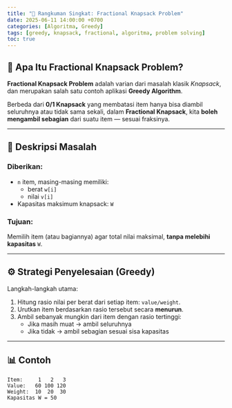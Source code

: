```yaml
---
title: "🎒 Rangkuman Singkat: Fractional Knapsack Problem"
date: 2025-06-11 14:00:00 +0700
categories: [Algoritma, Greedy]
tags: [greedy, knapsack, fractional, algoritma, problem solving]
toc: true
---
```


## 🎯 Apa Itu Fractional Knapsack Problem?

**Fractional Knapsack Problem** adalah varian dari masalah klasik *Knapsack*, dan merupakan salah satu contoh aplikasi **Greedy Algorithm**.

Berbeda dari **0/1 Knapsack** yang membatasi item hanya bisa diambil seluruhnya atau tidak sama sekali, dalam **Fractional Knapsack**, kita **boleh mengambil sebagian** dari suatu item — sesuai fraksinya.

---

## 🧩 Deskripsi Masalah

### Diberikan:
- `n` item, masing-masing memiliki:
  - berat `w[i]`
  - nilai `v[i]`
- Kapasitas maksimum knapsack: `W`

### Tujuan:
Memilih item (atau bagiannya) agar total nilai maksimal, **tanpa melebihi kapasitas** `W`.

---

## ⚙️ Strategi Penyelesaian (Greedy)

Langkah-langkah utama:

1. Hitung rasio nilai per berat dari setiap item: `value/weight`.
2. Urutkan item berdasarkan rasio tersebut secara **menurun**.
3. Ambil sebanyak mungkin dari item dengan rasio tertinggi:
   - Jika masih muat → ambil seluruhnya
   - Jika tidak → ambil sebagian sesuai sisa kapasitas

---

## 📊 Contoh

```text
Item:     1   2   3
Value:   60 100 120
Weight:  10  20  30
Kapasitas W = 50
